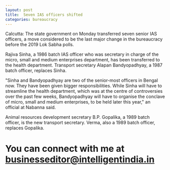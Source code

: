 ```yaml
---
layout: post
title:  Seven IAS officers shifted
categories: bureaucracy
---
```



Calcutta: The state government on Monday transferred seven senior IAS officers, a move considered to be the last major change in the bureaucracy before the 2019 Lok Sabha polls.

Rajiva Sinha, a 1986 batch IAS officer who was secretary in charge of the micro, small and medium enterprises department, has been transferred to the health department. Transport secretary Alapan Bandyopadhyay, a 1987 batch officer, replaces Sinha.

"Sinha and Bandyopadhyay are two of the senior-most officers in Bengal now. They have been given bigger responsibilities. While Sinha will have to streamline the health department, which was at the centre of controversies over the past few weeks, Bandyopadhyay will have to organise the conclave of micro, small and medium enterprises, to be held later this year," an official at Nabanna said.

Animal resources development secretary B.P. Gopalika, a 1989 batch officer, is the new transport secretary. Verma, also a 1989 batch officer, replaces Gopalika.



# You can connect with me at [businesseditor@intelligentindia.in](mailto:businesseditor@intelligentindia.in)
 


